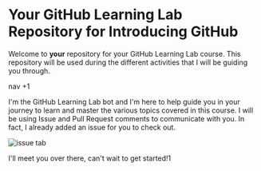 # Your GitHub Learning Lab Repository for Introducing GitHub

Welcome to **your** repository for your GitHub Learning Lab course. This repository will be used during the different activities that I will be guiding you through.

nav +1

I'm the GitHub Learning Lab bot and I'm here to help guide you in your journey to learn and master the various topics covered in this course. I will be using Issue and Pull Request comments to communicate with you. In fact, I already added an issue for you to check out.

![issue tab](https://lab.github.com/public/images/issue_tab.png)

I'll meet you over there, can't wait to get started!1
